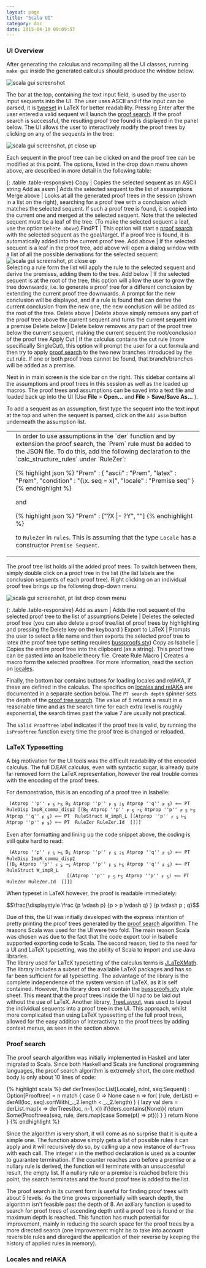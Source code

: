 ```yaml
---
layout: page
title: "Scala UI"
category: doc
date: 2015-04-10 09:09:57
---
```


### UI Overview
After generating the calculus and recompiling all the UI classes, running `make gui` inside the generated calculus should produce the window below.

![scala gui screenshot](https://raw.githubusercontent.com/goodlyrottenapple/calculus-toolbox/gh-pages/_files/scala_gui_screen1.png)

The bar at the top, containing the text input field, is used by the user to input sequents into the UI. The user uses ASCII and if the input can be parsed, it is [typeset](#latex-typesetting) in LaTeX for better readability. Pressing Enter after the user entered a valid sequent will launch the [proof search](#proof-search). If the proof search is successful, the resulting proof tree found is displayed in the panel below. The UI allows the user to interactively modify the proof trees by clicking on any of the sequents in the tree:

![scala gui screenshot, pt close up](https://raw.githubusercontent.com/goodlyrottenapple/calculus-toolbox/gh-pages/_files/scala_gui_screen2.png)


Each sequent in the proof tree can be clicked on and the proof tree can be modified at this point. The options, listed in the drop down menu shown above, are described in more detail in the following table:

{: .table .table-responsive}
Copy                  | Copies the selected sequent as an ASCII string
Add&nbsp;as&nbsp;assm | Adds the selected sequent to the list of assumptions
Merge&nbsp;above      | Looks at all the generated proof trees in the session (shown in a list on the right), searching for a proof tree with a conclusion which matches the selected sequent. If such a proof tree is found, it is copied into the current one and merged at the selected sequent. Note that the selected sequent must be a leaf of the tree. (To make the selected sequent a leaf, use the option `Delete above`)
FindPT                | This option will start a [proof search](#proof-search) with the selected sequent as the goal/target. If a proof tree is found, it is automatically added into the current proof tree.
Add&nbsp;above        | If the selected sequent is a leaf in the proof tree, add above will open a dialog window with a list of all the possible derivations for the selected sequent:<br>![scala gui screenshot, pt close up](https://raw.githubusercontent.com/goodlyrottenapple/calculus-toolbox/gh-pages/_files/scala_gui_screen3.png)<br>Selecting a rule form the list will apply the rule to the selected sequent and derive the premises, adding them to the tree.
Add&nbsp;below        | If the selected sequent is at the root of the tree, this option will allow the user to grow the tree downwards, i.e. to generate a proof tree for a different conclusion by extending the current proof tree downwards. A prompt for the new conclusion will be displayed, and if a rule is found that can derive the current conclusion from the new one, the new conclusion will be added as the root of the tree.
Delete&nbsp;above     | Delete above simply removes any part of the proof tree above the current sequent and turns the current sequent into a premise
Delete&nbsp;below     | Delete below removes any part of the proof tree below the current sequent, making the current sequent the root/conclusion of the proof tree
Apply&nbsp;Cut        | If the calculus contains the cut rule (more specifically SingleCut), this option will prompt the user for a cut formula and then try to apply [proof search](#proof-search) to the two new branches introduced by the cut rule. If one or both proof trees cannot be found, that branch/branches will be added as a premise.


Next in in main screen is the side bar on the right. This sidebar contains all the assumptions and proof trees in this session as well as the loaded up macros. The proof trees and assumptions can be saved into a text file and loaded back up into the UI (Use __File__ > __Open...__ and __File__ > __Save/Save As...__ ). 

To add a sequent as an assumption, first type the sequent into the text input at the top and when the sequent is parsed, click on the `Add assm` button underneath the assumption list.

<table class="table" markdown="0">
<tr>
<td><span class="glyphicon glyphicon-exclamation-sign"></span></td>
<td markdown="1">
In order to use assumptions in the `der` function and by extension the proof search, the `Prem` rule must be added to the JSON file. To do this, add the following declaration to the `calc_structure_rules` under `RuleZer`:

{% highlight json %}
"Prem" : {
    "ascii" : "Prem",
    "latex" : "Prem",
    "condition" : "(\\<lambda>x. seq = x)",
    "locale" : "Premise seq"
}
{% endhighlight %}

and

{% highlight json %}
"Prem" : ["?X |- ?Y", ""]
{% endhighlight %}

to `RuleZer` in `rules`. This is assuming that the type `Locale` has a constructor `Premise Sequent`.
</td>
</tr>
</table>

The proof tree list holds all the added proof trees. To switch between them, simply double click on a proof tree in the list (the list labels are the conclusion sequents of each proof tree). Right clicking on an individual proof tree brings up the following drop-down menu:

![scala gui screenshot, pt list drop down menu](https://raw.githubusercontent.com/goodlyrottenapple/calculus-toolbox/gh-pages/_files/scala_gui_screen4.png)

{: .table .table-responsive}
Add&nbsp;as&nbsp;assm       | Adds the root sequent of the selected proof tree to the list of assumptions
Delete                      | Deletes the selected proof tree (you can also delete a proof tree/list of proof trees by highlighting and pressing the Delete key on the keyboard )
Export&nbsp;to&nbsp;LaTeX   | Prompts the user to select a file name and then exports the selected proof tree to latex (the proof tree type setting requires [bussproofs.sty](http://math.ucsd.edu/~sbuss/ResearchWeb/bussproofs/))
Copy&nbsp;as&nbsp;Isabelle  | Copies the entire proof tree into the clipboard (as a string). This proof tree can be pasted into an Isabelle theory file.
Create&nbsp;Rule&nbsp;Macro | Creates a macro form the selected prooftree. For more information, read the section on [locales](#locales-and-relaka).

Finally, the bottom bar contains buttons for loading locales and relAKA, if these are defined in the calculus. The specifics on [locales and relAKA](#locales-and-relaka) are documented in a separate section below. The `PT search depth` spinner sets the depth of the [proof tree search](#proof-search). The value of 5 returns a result in a reasonable time and as the search time for each extra level is roughly exponential, the search times past the value 7 are usually not practical.

The `Valid Prooftree` label indicates if the proof tree is valid, by running the `isProoftree` function every time the proof tree is changed or reloaded.

### LaTeX Typesetting

A big motivation for the UI tools was the difficult readability of the encoded calculus. The full D.EAK calculus, even with syntactic sugar, is already quite far removed form the LaTeX representation, however the real trouble comes with the encoding of the proof trees.

For demonstration, this is an encoding of a proof tree in Isabelle:
<pre>
<code> (Atprop ''p'' <sub>F</sub> <sub>S</sub> ⊢<sub>S</sub> B<sub>S</sub> Atprop ''p'' <sub>F</sub> <sub>S</sub> ;<sub>S</sub> Atprop ''q'' <sub>F</sub> <sub>S</sub>) ⟸ PT  RuleDisp ImpR_comma_disp2 [(B<sub>S</sub> Atprop ''p'' <sub>F</sub> <sub>S</sub> →<sub>S</sub> Atprop ''p'' <sub>F</sub> <sub>S</sub> ⊢<sub>S</sub> Atprop ''q'' <sub>F</sub> <sub>S</sub>) ⟸ PT  RuleStruct W_impR_L [(Atprop ''p'' <sub>F</sub> <sub>S</sub> ⊢<sub>S</sub> Atprop ''p'' <sub>F</sub> <sub>S</sub>) ⟸ PT  RuleZer RuleZer.Id  []]]</code>
</pre>

Even after formatting and lining up the code snippet above, the coding is still quite hard to read:

<pre>
<code> (Atprop ''p'' <sub>F</sub> <sub>S</sub> ⊢<sub>S</sub> B<sub>S</sub> Atprop ''p'' <sub>F</sub> <sub>S</sub> ;<sub>S</sub> Atprop ''q'' <sub>F</sub> <sub>S</sub>) ⟸ PT  RuleDisp ImpR_comma_disp2  
[(B<sub>S</sub> Atprop ''p'' <sub>F</sub> <sub>S</sub> →<sub>S</sub> Atprop ''p'' <sub>F</sub> <sub>S</sub> ⊢<sub>S</sub> Atprop ''q'' <sub>F</sub> <sub>S</sub>) ⟸ PT  RuleStruct W_impR_L
                      [(Atprop ''p'' <sub>F</sub> <sub>S</sub> ⊢<sub>S</sub> Atprop ''p'' <sub>F</sub> <sub>S</sub>) ⟸ PT  RuleZer RuleZer.Id  []]]</code>
</pre>

When typeset in LaTeX however, the proof is readable immediately:

$$\frac{\displaystyle \frac
{p \vdash p}
{p > p \vdash q} }
{p \vdash p ; q}$$

Due of this, the UI was initially developed with the express intention of pretty printing the proof trees generated by the [proof search](#proof-search) algorithm. The reasons Scala was used for the UI were two fold. The main reason Scala was chosen was due to the fact that the code export tool in Isabelle supported exporting code to Scala. The second reason, tied to the need for a UI and LaTeX typesetting, was the ability of Scala to import and use Java libraries.  
The library used for LaTeX typesetting of the calculus terms is [JLaTeXMath](http://forge.scilab.org/index.php/p/jlatexmath/). The library includes a subset of the available LaTeX packages and has so far been sufficient for all typesetting. The advantage of the library is the complete independence of the system version of LaTeX, as it is self contained. However, this library does not contain the [bussproofs.sty](http://math.ucsd.edu/~sbuss/ResearchWeb/bussproofs/) style sheet. This meant that the proof trees inside the UI had to be laid out without the use of LaTeX. Another library, [TreeLayout](http://treelayout.sourceforge.net/), was used to layout the individual sequents into a proof tree in the UI. This approach, whilst more complicated than using LaTeX typesetting of the full proof trees, allowed for the easy addition of interactivity to the proof trees by adding context menus, as seen in the section above.

### Proof search

The proof search algorithm was initially implemented in Haskell and later migrated to Scala. Since both Haskell and Scala are functional programming languages, the proof search algorithm is extremely short, the core method body is only about 10 lines of code:

{% highlight scala %}
def derTrees(loc:List[Locale], n:Int, seq:Sequent) : Option[Prooftree] = n match {
    case 0 => None
    case n => 
        for( (rule, derList) <- derAll(loc, seq).sortWith(_._2.length < _._2.length) ) {
            lazy val ders = derList.map(x => derTrees(loc, n-1, x))
            if(!ders.contains(None)){
                return Some(Prooftreea(seq, rule, ders.map{case Some(pt) => pt}))
            }
        }
        return None
}
{% endhighlight %}

Since the algorithm is very short, it will come as no surprise that it is quite a simple one. The function above simply gets a list of possible rules it can apply and it will recursively do so, by calling up a new instance of `derTrees` with each call. The integer `n` in the method declaration is used as a counter to guarantee termination. If the counter reaches zero before a premise or a nullary rule is derived, the function will terminate with an unsuccessful result, the empty list. If a nullary rule or a premise is reached before this point, the search terminates and the found proof tree is added to the list.  

The proof search in its current form is useful for finding proof trees with about 5 levels. As the time grows exponentially with search depth, the algorithm isn't feasible past the depth of 8. An axillary function is used to search for proof trees of ascending depth until a proof tree is found or the maximum depth is reached. This function has much potential for improvement, mainly in reducing the search space for the proof trees by a more directed search (one improvement might be to take into account reversible rules and disregard the application of their reverse by keeping the history of applied rules in memory).

### Locales and relAKA
